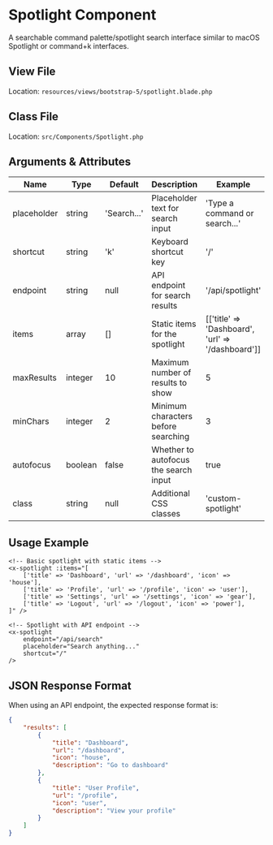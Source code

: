 # Spotlight Component

A searchable command palette/spotlight search interface similar to macOS Spotlight or command+k interfaces.

## View File

Location: `resources/views/bootstrap-5/spotlight.blade.php`

## Class File

Location: `src/Components/Spotlight.php`

## Arguments & Attributes

| Name | Type | Default | Description | Example |
|------|------|---------|-------------|---------|
| placeholder | string | 'Search...' | Placeholder text for search input | 'Type a command or search...' |
| shortcut | string | 'k' | Keyboard shortcut key | '/' |
| endpoint | string | null | API endpoint for search results | '/api/spotlight' |
| items | array | [] | Static items for the spotlight | [['title' => 'Dashboard', 'url' => '/dashboard']] |
| maxResults | integer | 10 | Maximum number of results to show | 5 |
| minChars | integer | 2 | Minimum characters before searching | 3 |
| autofocus | boolean | false | Whether to autofocus the search input | true |
| class | string | null | Additional CSS classes | 'custom-spotlight' |

## Usage Example

```blade
<!-- Basic spotlight with static items -->
<x-spotlight :items="[
    ['title' => 'Dashboard', 'url' => '/dashboard', 'icon' => 'house'],
    ['title' => 'Profile', 'url' => '/profile', 'icon' => 'user'],
    ['title' => 'Settings', 'url' => '/settings', 'icon' => 'gear'],
    ['title' => 'Logout', 'url' => '/logout', 'icon' => 'power'],
]" />

<!-- Spotlight with API endpoint -->
<x-spotlight 
    endpoint="/api/search" 
    placeholder="Search anything..." 
    shortcut="/"
/>
```

## JSON Response Format

When using an API endpoint, the expected response format is:

```json
{
    "results": [
        {
            "title": "Dashboard",
            "url": "/dashboard", 
            "icon": "house",
            "description": "Go to dashboard" 
        },
        {
            "title": "User Profile", 
            "url": "/profile",
            "icon": "user",
            "description": "View your profile"
        }
    ]
}
```
